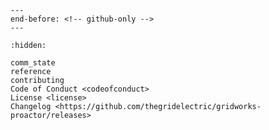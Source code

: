 ```{include} ../README.md
---
end-before: <!-- github-only -->
---
```

```{toctree}
:hidden:

comm_state
reference
contributing
Code of Conduct <codeofconduct>
License <license>
Changelog <https://github.com/thegridelectric/gridworks-proactor/releases>
```

